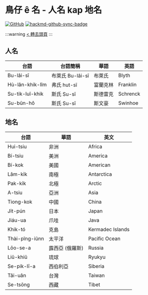 鳥仔 ê 名 - 人名 kap 地名
===

[![GitHub](https://img.shields.io/badge/GitHub-black?logo=github)](https://github.com/siansiansu/tsiau-a-e-mia)
[![hackmd-github-sync-badge](https://hackmd.io/rq0mWptMSMm8AGoJu0JcIQ/badge)](https://hackmd.io/rq0mWptMSMm8AGoJu0JcIQ)

:::warning
[< 轉去頭頁](https://hackmd.io/@siansiansu/Hy4VzNvha)
:::

## 人名

| 台語 | 台語簡稱 | 華語 | 英語  |
|-|-|-|-|
| Bu-lâi-sī | 布萊氏 Bu-lâi-sī | 布萊氏 | Blyth  |
| Hù-lân-khik-lîm | 弗氏 hut-sī | 富蘭克林 | Franklin  |
| Su-tik-luî-khik | 斯氏 Su-sī | 斯德雷克 | Schrenck  |
| Su-bûn-hô | 斯氏 Su-sī | 斯文豪 | Swinhoe  |

## 地名

| 台語 | 華語 | 英文  |
|-|-|-|
| Hui-tsiu | 非洲 | Africa  |
| Bí-tsiu | 美洲 | America  |
| Bí-kok | 美國 | American  |
| Lâm-ki̍k | 南極 | Antarctica  |
| Pak-ki̍k | 北極 | Arctic  |
| A-tsiu | 亞洲 | Asia  |
| Tiong-kok | 中國 | China  |
| Ji̍t-pún | 日本 | Japan  |
| Jiáu-ua | 爪哇 | Java  |
| Khik-tó | 克島 | Kermadec Islands  |
| Thài-pîng-iûnn | 太平洋 | Pacific Ocean  |
| Lōo-se-a | 露西亞 (俄羅斯) | Russia  |
| Liû-khiû | 琉球 | Ryukyu  |
| Se-pik-lī-a | 西伯利亞 | Siberia  |
| Tâi-uân | 台灣 | Taiwan  |
| Se-tsōng | 西藏 | Tibet  |
